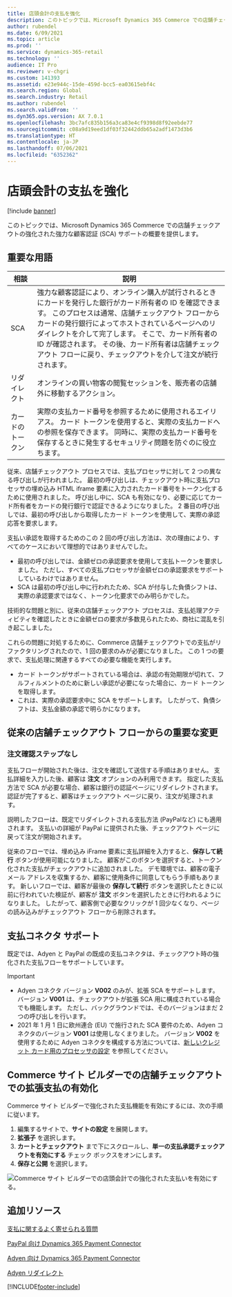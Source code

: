 ```yaml
---
title: 店頭会計の支払を強化
description: このトピックでは、Microsoft Dynamics 365 Commerce での店舗チェックアウトの強化された強力な顧客認証 (SCA) サポートの概要を提供します。
author: rubendel
ms.date: 6/09/2021
ms.topic: article
ms.prod: ''
ms.service: dynamics-365-retail
ms.technology: ''
audience: IT Pro
ms.reviewer: v-chgri
ms.custom: 141393
ms.assetid: e23e944c-15de-459d-bcc5-ea03615ebf4c
ms.search.region: Global
ms.search.industry: Retail
ms.author: rubendel
ms.search.validFrom: ''
ms.dyn365.ops.version: AX 7.0.1
ms.openlocfilehash: 3bc7afc835b156a3ca83e4cf9398d8f92eebde77
ms.sourcegitcommit: c08a9d19eed1df03f32442ddb65a2adf1473d3b6
ms.translationtype: HT
ms.contentlocale: ja-JP
ms.lasthandoff: 07/06/2021
ms.locfileid: "6352362"
---
```

# <a name="enhanced-payments-in-storefront-checkout"></a>店頭会計の支払を強化

[!include [banner](../includes/banner.md)]

このトピックでは、Microsoft Dynamics 365 Commerce での店舗チェックアウトの強化された強力な顧客認証 (SCA) サポートの概要を提供します。

## <a name="key-terms"></a>重要な用語

| 相談 | 説明 |
|---|---|
| SCA | 強力な顧客認証により、オンライン購入が試行されるときにカードを発行した銀行がカード所有者の ID を確認できます。 このプロセスは通常、店舗チェックアウト フローからカードの発行銀行によってホストされているページへのリダイレクトを介して完了します。 そこで、カード所有者の ID が確認されます。 その後、カード所有者は店舗チェックアウト フローに戻り、チェックアウトを介して注文が続行されます。 |
| リダイレクト | オンラインの買い物客の閲覧セッションを、販売者の店舗外に移動するアクション。 |
| カードのトークン | 実際の支払カード番号を参照するために使用されるエイリアス。 カード トークンを使用すると、実際の支払カードへの参照を保存できます。 同時に、実際の支払カード番号を保存するときに発生するセキュリティ問題を防ぐのに役立ちます。 |

従来、店舗チェックアウト プロセスでは、支払プロセッサに対して 2 つの異なる呼び出しが行われました。 最初の呼び出しは、チェックアウト時に支払プロセッサの埋め込み HTML iframe 要素に入力されたカード番号をトークン化するために使用されました。 呼び出し中に、SCA も有効になり、必要に応じてカード所有者をカードの発行銀行で認証できるようになりました。 2 番目の呼び出しでは、最初の呼び出しから取得したカード トークンを使用して、実際の承認応答を要求します。

支払い承認を取得するためのこの 2 回の呼び出し方法は、次の理由により、すべてのケースにおいて理想的ではありませんでした。

- 最初の呼び出しでは、金額ゼロの承認要求を使用して支払トークンを要求しました。 ただし、すべての支払プロセッサが金額ゼロの承認要求をサポートしているわけではありません。
- SCA は最初の呼び出し中に行われたため、SCA が付与した負債シフトは、実際の承認要求ではなく、トークン化要求でのみ明らかでした。

技術的な問題と別に、従来の店舗チェックアウト プロセスは、支払処理アクティビティを確認したときに金額ゼロの要求が多数見られたため、商社に混乱を引き起こしました。

これらの問題に対処するために、Commerce 店舗チェックアウトでの支払がリファクタリングされたので、1 回の要求のみが必要になりました。 この 1 つの要求で、支払処理に関連するすべての必要な機能を実行します。

- カード トークンがサポートされている場合は、承認の有効期限が切れて、フルフィルメントのために新しい承認が必要になった場合に、カード トークンを取得します。
- これは、実際の承認要求中に SCA をサポートします。 したがって、負債シフトは、支払金額の承認で明らかになります。

## <a name="key-changes-from-the-traditional-storefront-checkout-flow"></a>従来の店舗チェックアウト フローからの重要な変更

### <a name="no-order-review-step"></a>注文確認ステップなし

支払フローが開始された後は、注文を確認して送信する手順はありません。 支払詳細を入力した後、顧客は **注文** オプションのみ利用できます。 指定した支払方法で SCA が必要な場合、顧客は銀行の認証ページにリダイレクトされます。 認証が完了すると、顧客はチェックアウト ページに戻り、注文が処理されます。

説明したフローは、既定でリダイレクトされる支払方法 (PayPalなど) にも適用されます。 支払いの詳細が PayPal に提供された後、チェックアウト ページに戻って注文が開始されます。

従来のフローでは、埋め込み iFrame 要素に支払詳細を入力すると、**保存して続行** ボタンが使用可能になりました。 顧客がこのボタンを選択すると、トークン化された支払がチェックアウトに追加されました。 デモ環境では、顧客の電子メール アドレスを収集するか、顧客に使用条件に同意してもらう手順もあります。 新しいフローでは、顧客が最後の **保存して続行** ボタンを選択したときに以前に行われていた検証が、顧客が **注文** ボタンを選択したときに行われるようになりました。 したがって、顧客側で必要なクリックが 1 回少なくなり、ページの読み込みがチェックアウト フローから削除されます。

## <a name="payment-connector-support"></a>支払コネクタ サポート

既定では、Adyen と PayPal の既成の支払コネクタは、チェックアウト時の強化された支払フローをサポートしています。

> [!IMPORTANT]
> - Adyen コネクタ バージョン **V002** のみが、拡張 SCA をサポートします。 バージョン **V001** は、チェックアウトが拡張 SCA 用に構成されている場合でも機能します。 ただし、バックグラウンドでは、そのバージョンはまだ 2 つの呼び出しを行います。
> - 2021 年 1 月 1 日に欧州連合 (EU) で施行された SCA 要件のため、Adyen コネクタのバージョン **V001** は使用しなくまりました。 バージョン **V002** を使用するために Adyen コネクタを構成する方法については、[新しいクレジット カード用のプロセッサの設定](adyen-connector.md?tabs=8-1-3#set-up-a-processor-for-new-credit-cards) を参照してください。

## <a name="enable-enhanced-payments-in-storefront-checkout-in-commerce-site-builder"></a>Commerce サイト ビルダーでの店舗チェックアウトでの拡張支払の有効化

Commerce サイト ビルダーで強化された支払機能を有効にするには、次の手順に従います。

1. 編集するサイトで、**サイトの設定** を展開します。
2. **拡張子** を選択します。
3. **カートとチェックアウト** まで下にスクロールし、**単一の支払承認チェックアウトを有効にする** チェック ボックスをオンにします。
4. **保存と公開** を選択します。

![Commerce サイト ビルダーでの店頭会計での強化された支払いを有効にする。](media/rfac.png)

## <a name="additional-resources"></a>追加リソース

[支払に関するよく寄せられる質問](payments-retail.md)

[PayPal 向け Dynamics 365 Payment Connector](../paypal.md)

[Adyen 向け Dynamics 365 Payment Connector](adyen-connector.md)

[Adyen リダイレクト](../adyen_redirect.md)

[!INCLUDE[footer-include](../../includes/footer-banner.md)]

